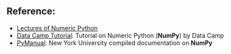 
## Reference:
* [Lectures of Numeric Python](http://www.scipy-lectures.org/intro/numpy/index.html)
* [Data Camp Tutorial](https://www.datacamp.com/community/tutorials/python-numpy-tutorial): Tutorial on Numeric Python (**NumPy**) by Data Camp
* [PyManual](http://www.physics.nyu.edu/pine/pymanual/html/chap3/chap3_arrays.html#numpy-arrays): New York University compiled documentation on **NumPy**
